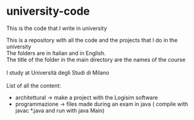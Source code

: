 # university-code
This is the code that I write in university 

This is a repository with all the code and the projects that I do in the university <br />
The folders are in Italian and in English. <br />
The title of the folder in the main directory are the names of the course <br />
<br />
I study at Università degli Studi di Milano <br />
<br />
List of all the content: <br />
- architetturaI -> make a project with the Logisim software <br />
- programmazione -> files made during an exam in java ( compile with javac *.java and run with java Main)

